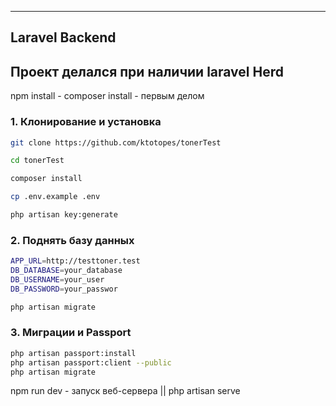 
---

## Laravel Backend

## Проект делался при наличии laravel Herd

npm install - composer install - первым делом

### 1. Клонирование и установка
```bash
git clone https://github.com/ktotopes/tonerTest
```
```bash
cd tonerTest
```
```bash
composer install
```
```bash
cp .env.example .env
```
```bash
php artisan key:generate
```
### 2. Поднять базу данных 

```bash
APP_URL=http://testtoner.test
DB_DATABASE=your_database
DB_USERNAME=your_user
DB_PASSWORD=your_passwor

php artisan migrate
```

### 3. Миграции и Passport 

```bash
php artisan passport:install
php artisan passport:client --public
php artisan migrate
```
npm run dev - запуск веб-сервера || php artisan serve
